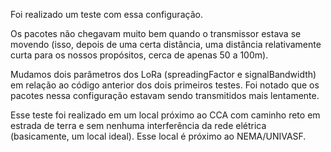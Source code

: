 Foi realizado um teste com essa configuração.

Os pacotes não chegavam muito bem quando o transmissor estava se movendo (isso, depois de uma certa distância, uma distância relativamente curta para os nossos propósitos, cerca de apenas 50 a 100m).

Mudamos dois parâmetros dos LoRa (spreadingFactor e signalBandwidth) em relação ao código anterior dos dois primeiros testes. Foi notado que os pacotes nessa configuração estavam sendo transmitidos mais lentamente.

Esse teste foi realizado em um local próximo ao CCA com caminho reto em estrada de terra e sem nenhuma interferência da rede elétrica (basicamente, um local ideal). Esse local é próximo ao NEMA/UNIVASF.